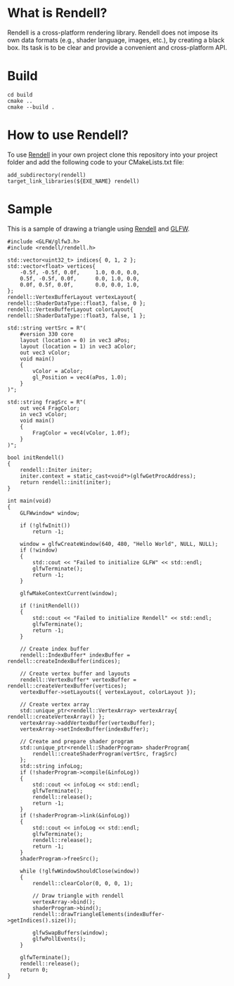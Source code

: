 # What is Rendell?

Rendell is a cross-platform rendering library. Rendell does not impose its own data formats (e.g., shader language, images, etc.), by creating a black box. Its task is to be clear and provide a convenient and cross-platform API.

# Build

```
cd build
cmake ..
cmake --build .
```

# How to use Rendell?

To use [Rendell](https://github.com/Soromytko/rendell) in your own project
clone this repository into your project folder and add the following code to your CMakeLists.txt file:

```
add_subdirectory(rendell)
target_link_libraries(${EXE_NAME} rendell)
```

# Sample

This is a sample of drawing a triangle using [Rendell](https://github.com/Soromytko/rendell) and [GLFW](https://github.com/glfw/glfw).

```
#include <GLFW/glfw3.h>
#include <rendell/rendell.h>

std::vector<uint32_t> indices{ 0, 1, 2 };
std::vector<float> vertices{
	-0.5f, -0.5f, 0.0f,		1.0, 0.0, 0.0,
	0.5f, -0.5f, 0.0f,		0.0, 1.0, 0.0,
	0.0f, 0.5f, 0.0f,		0.0, 0.0, 1.0,
};
rendell::VertexBufferLayout vertexLayout{ rendell::ShaderDataType::float3, false, 0 };
rendell::VertexBufferLayout colorLayout{ rendell::ShaderDataType::float3, false, 1 };

std::string vertSrc = R"(
	#version 330 core
	layout (location = 0) in vec3 aPos;
	layout (location = 1) in vec3 aColor;
	out vec3 vColor;
	void main()
	{
		vColor = aColor;
		gl_Position = vec4(aPos, 1.0);
	}
)";

std::string fragSrc = R"(
	out vec4 FragColor;
	in vec3 vColor;
	void main()
	{
		FragColor = vec4(vColor, 1.0f);
	}
)";

bool initRendell()
{
	rendell::Initer initer;
	initer.context = static_cast<void*>(glfwGetProcAddress);
	return rendell::init(initer);
}

int main(void)
{
	GLFWwindow* window;

	if (!glfwInit())
		return -1;

	window = glfwCreateWindow(640, 480, "Hello World", NULL, NULL);
	if (!window)
	{
		std::cout << "Failed to initialize GLFW" << std::endl;
		glfwTerminate();
		return -1;
	}

	glfwMakeContextCurrent(window);

	if (!initRendell())
	{
		std::cout << "Failed to initialize Rendell" << std::endl;
		glfwTerminate();
		return -1;
	}

	// Create index buffer
	rendell::IndexBuffer* indexBuffer = rendell::createIndexBuffer(indices);

	// Create vertex buffer and layouts
	rendell::VertexBuffer* vertexBuffer = rendell::createVertexBuffer(vertices);
	vertexBuffer->setLayouts({ vertexLayout, colorLayout });

	// Create vertex array
	std::unique_ptr<rendell::VertexArray> vertexArray{ rendell::createVertexArray() };
	vertexArray->addVertexBuffer(vertexBuffer);
	vertexArray->setIndexBuffer(indexBuffer);

	// Create and prepare shader program
	std::unique_ptr<rendell::ShaderProgram> shaderProgram{
		rendell::createShaderProgram(vertSrc, fragSrc)
	};
	std::string infoLog;
	if (!shaderProgram->compile(&infoLog))
	{
		std::cout << infoLog << std::endl;
		glfwTerminate();
		rendell::release();
		return -1;
	}
	if (!shaderProgram->link(&infoLog))
	{
		std::cout << infoLog << std::endl;
		glfwTerminate();
		rendell::release();
		return -1;
	}
	shaderProgram->freeSrc();

	while (!glfwWindowShouldClose(window))
	{
		rendell::clearColor(0, 0, 0, 1);

		// Draw triangle with rendell
		vertexArray->bind();
		shaderProgram->bind();
		rendell::drawTriangleElements(indexBuffer->getIndices().size());

		glfwSwapBuffers(window);
		glfwPollEvents();
	}

	glfwTerminate();
	rendell::release();
	return 0;
}
```